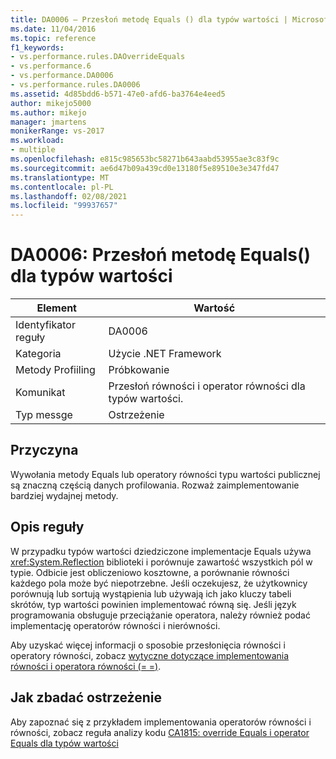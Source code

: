 ```yaml
---
title: DA0006 — Przesłoń metodę Equals () dla typów wartości | Microsoft Docs
ms.date: 11/04/2016
ms.topic: reference
f1_keywords:
- vs.performance.rules.DAOverrideEquals
- vs.performance.6
- vs.performance.DA0006
- vs.performance.rules.DA0006
ms.assetid: 4d85bdd6-b571-47e0-afd6-ba3764e4eed5
author: mikejo5000
ms.author: mikejo
manager: jmartens
monikerRange: vs-2017
ms.workload:
- multiple
ms.openlocfilehash: e815c985653bc58271b643aabd53955ae3c83f9c
ms.sourcegitcommit: ae6d47b09a439cd0e13180f5e89510e3e347fd47
ms.translationtype: MT
ms.contentlocale: pl-PL
ms.lasthandoff: 02/08/2021
ms.locfileid: "99937657"
---
```

# <a name="da0006-override-equals-for-value-types"></a>DA0006: Przesłoń metodę Equals() dla typów wartości

|Element|Wartość|
|-|-|
|Identyfikator reguły|DA0006|
|Kategoria|Użycie .NET Framework|
|Metody Profiiling|Próbkowanie|
|Komunikat|Przesłoń równości i operator równości dla typów wartości.|
|Typ messge|Ostrzeżenie|

## <a name="cause"></a>Przyczyna
 Wywołania metody Equals lub operatory równości typu wartości publicznej są znaczną częścią danych profilowania. Rozważ zaimplementowanie bardziej wydajnej metody.

## <a name="rule-description"></a>Opis reguły
 W przypadku typów wartości dziedziczone implementacje Equals używa <xref:System.Reflection> biblioteki i porównuje zawartość wszystkich pól w typie. Odbicie jest obliczeniowo kosztowne, a porównanie równości każdego pola może być niepotrzebne. Jeśli oczekujesz, że użytkownicy porównują lub sortują wystąpienia lub używają ich jako kluczy tabeli skrótów, typ wartości powinien implementować równą się. Jeśli język programowania obsługuje przeciążanie operatora, należy również podać implementację operatorów równości i nierówności.

 Aby uzyskać więcej informacji o sposobie przesłonięcia równości i operatory równości, zobacz [wytyczne dotyczące implementowania równości i operatora równości (= =)](/dotnet/standard/design-guidelines/equality-operators).

## <a name="how-to-investigate-a-warning"></a>Jak zbadać ostrzeżenie
 Aby zapoznać się z przykładem implementowania operatorów równości i równości, zobacz reguła analizy kodu [CA1815: override Equals i operator Equals dla typów wartości](/dotnet/fundamentals/code-analysis/quality-rules/ca1815)

